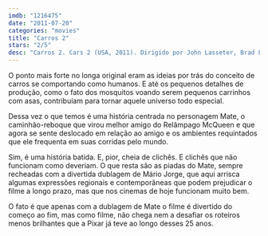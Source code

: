 ```yaml
---
imdb: "1216475"
date: "2011-07-20"
categories: "movies"
title: "Carros 2"
stars: "2/5"
desc: "Carros 2. Cars 2 (USA, 2011). Dirigido por John Lasseter, Brad Lewis. Escrito por John Lasseter, Brad Lewis, Dan Fogelman, Ben Queen. Com Larry Guy the Cable, Owen Wilson, Michael Caine, Emily Mortimer, Eddie Izzard, John Turturro, Brent Musburger, Joe Mantegna, Thomas Kretschmann."
---
```

O ponto mais forte no longa original eram as ideias por trás do conceito de carros se comportando como humanos. E até os pequenos detalhes de produção, como o fato dos mosquitos voando serem pequenos carrinhos com asas, contribuíam para tornar aquele universo todo especial.

Dessa vez o que temos é uma história centrada no personagem Mate, o caminhão-reboque que virou melhor amigo do Relâmpago McQueen e que agora se sente deslocado em relação ao amigo e os ambientes requintados que ele frequenta em suas corridas pelo mundo.

Sim, é uma história batida. E, pior, cheia de clichês. E clichês que não funcionam como deveriam. O que resta são as piadas do Mate, sempre recheadas com a divertida dublagem de Mário Jorge, que aqui arrisca algumas expressões regionais e contemporâneas que podem prejudicar o filme a longo prazo, mas que nos cinemas de hoje funcionam muito bem.

O fato é que apenas com a dublagem de Mate o filme é divertido do começo ao fim, mas como filme, não chega nem a desafiar os roteiros menos brilhantes que a Pixar já teve ao longo desses 25 anos.

